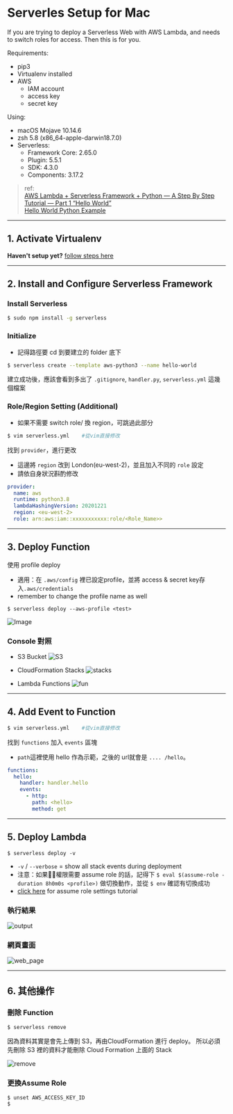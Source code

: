# Serverles Setup for Mac
If you are trying to deploy a Serverless Web with AWS Lambda, and needs to switch roles for access. Then this is for you.

Requirements:
- pip3
- Virtualenv installed
- AWS  
  - IAM account
  - access key
  - secret key 

Using: 
- macOS Mojave 10.14.6
- zsh 5.8 (x86_64-apple-darwin18.7.0)
- Serverless: 
  -  Framework Core: 2.65.0 
  - Plugin: 5.5.1 
  - SDK: 4.3.0 
  - Components: 3.17.2

  
>ref:  
[AWS Lambda + Serverless Framework + Python — A Step By Step Tutorial — Part 1 “Hello World”](https://faun.pub/aws-lambda-serverless-framework-python-part-1-a-step-by-step-hello-world-4182202aba4a)  
[Hello World Python Example](https://www.serverless.com/framework/docs/providers/aws/examples/hello-world/python)

---
## 1. Activate Virtualenv

**Haven't setup yet?** [follow steps here](https://github.com/alliehayashi/Tutorials/blob/master/virtualenv-setup.md)

---
## 2. Install and Configure Serverless Framework
### Install Serverless
```bash
$ sudo npm install -g serverless
```

### Initialize 
- 記得路徑要 cd 到要建立的 folder 底下
```bash
$ serverless create --template aws-python3 --name hello-world
```
建立成功後，應該會看到多出了 `.gitignore`, `handler.py`, `serverless.yml` 這幾個檔案

### Role/Region Setting (Additional)
- 如果不需要 switch role/ 換 region，可跳過此部分
```bash
$ vim serverless.yml    #從vim直接修改
```
找到 `provider`，進行更改
- 這邊將 `region` 改到 London(eu-west-2)，並且加入不同的 `role` 設定
- 請依自身狀況斟酌修改 
```yml
provider:
  name: aws  
  runtime: python3.8  
  lambdaHashingVersion: 20201221  
  region: <eu-west-2>
  role: arn:aws:iam::xxxxxxxxxxx:role/<Role_Name>>
```
---
## 3. Deploy Function

使用 profile deploy
- 適用：在 `.aws/config` 裡已設定profile，並將 access & secret key存入`.aws/credentials`
- remember to change the profile name as well

```
$ serverless deploy --aws-profile <test>  
```
![Image](https://github.com/alliehayashi/Markdown-Pictures/raw/master/serverless%20deploy%20--aws-profile%20.png)
### Console 對照
 - S3 Bucket
![S3](https://github.com/alliehayashi/Markdown-Pictures/raw/master/buckets.png)  

 - CloudFormation Stacks
![stacks](https://github.com/alliehayashi/Markdown-Pictures/raw/master/stacks.png) 

 - Lambda Functions
![fun](https://github.com/alliehayashi/Markdown-Pictures/raw/master/lambda.png)

---
## 4. Add Event to Function

```bash
$ vim serverless.yml    #從vim直接修改
```

找到 `functions` 加入 `events` 區塊
- `path`這裡使用 hello 作為示範，之後的 url就會是 `.... /hello`。

```yml
functions:
  hello:
    handler: handler.hello
    events:
      - http:
        path: <hello>
        method: get
```

---
## 5. Deploy Lambda
  
```
$ serverless deploy -v  
```
- `-v` / `--verbose` = show all stack events during deployment
- 注意：如果權限需要 assume role 的話，記得下 `$ eval $(assume-role -duration 8h0m0s <profile>)` 做切換動作，並從 `$ env` 確認有切換成功
- [click here](https://github.com/alliehayashi/Tutorials/blob/master/aws_cli_setup.md) for assume role settings tutorial  
### 執行結果
![output](https://github.com/alliehayashi/Markdown-Pictures/raw/master/serverless%20deploy%20-v-1.png)

### 網頁畫面
![web_page](https://github.com/alliehayashi/Markdown-Pictures/raw/master/serverless%20deploy%20-v-2.png)

---
## 6. 其他操作
### 刪除 Function
```
$ serverless remove
```
因為資料其實是會先上傳到 S3，再由CloudFormation 進行 deploy。 所以必須先刪除 S3 裡的資料才能刪除 Cloud Formation 上面的 Stack
  
![remove](https://github.com/alliehayashi/Markdown-Pictures/raw/master/remove.png)
### 更換Assume Role
```
$ unset AWS_ACCESS_KEY_ID
$ 
``` 
